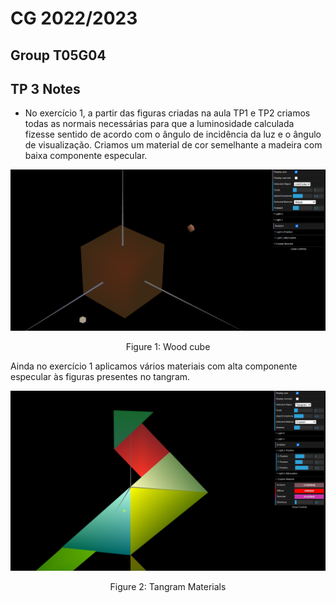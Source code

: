 # CG 2022/2023

## Group T05G04

## TP 3 Notes

- No exercício 1, a partir das figuras criadas na aula TP1 e TP2 criamos todas as normais necessárias para que a luminosidade calculada fizesse sentido de acordo com o ângulo de incidência da luz e o ângulo de visualização. Criamos um material de cor semelhante a madeira com baixa componente especular.

![UnitCube](screenshots/cg-t05g04-tp3-1a.png)
<p align="center">Figure 1: Wood cube</p>

Ainda no exercício 1 aplicamos vários materiais com alta componente especular às figuras presentes no tangram.

![Tangram](screenshots/cg-t05g04-tp3-1b.png)
<p align="center">Figure 2: Tangram Materials</p>